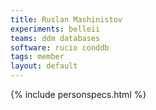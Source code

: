 ```yaml
---
title: Ruslan Mashinistov
experiments: belleii
teams: ddm databases
software: rucio conddb
tags: member
layout: default
---
```


{% include personspecs.html %}
